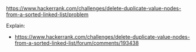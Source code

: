 https://www.hackerrank.com/challenges/delete-duplicate-value-nodes-from-a-sorted-linked-list/problem

Explain:

- https://www.hackerrank.com/challenges/delete-duplicate-value-nodes-from-a-sorted-linked-list/forum/comments/193438
